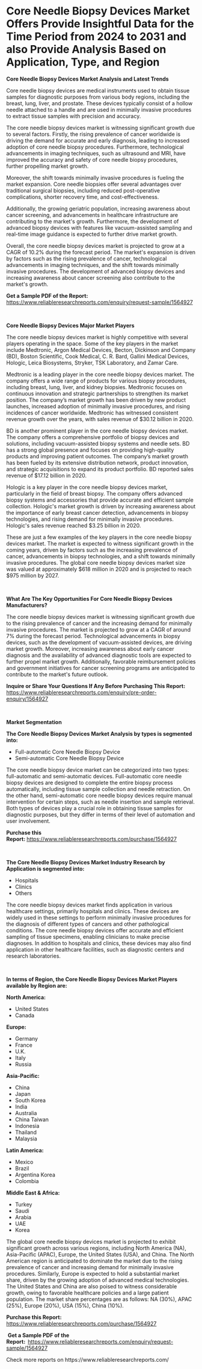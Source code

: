 <p><h1>Core Needle Biopsy Devices Market Offers Provide Insightful Data for the Time Period from 2024 to 2031 and also Provide Analysis Based on Application, Type, and Region</h1></p><p><strong>Core Needle Biopsy Devices Market Analysis and Latest Trends</strong></p>
<p><p>Core needle biopsy devices are medical instruments used to obtain tissue samples for diagnostic purposes from various body regions, including the breast, lung, liver, and prostate. These devices typically consist of a hollow needle attached to a handle and are used in minimally invasive procedures to extract tissue samples with precision and accuracy.</p><p>The core needle biopsy devices market is witnessing significant growth due to several factors. Firstly, the rising prevalence of cancer worldwide is driving the demand for accurate and early diagnosis, leading to increased adoption of core needle biopsy procedures. Furthermore, technological advancements in imaging techniques, such as ultrasound and MRI, have improved the accuracy and safety of core needle biopsy procedures, further propelling market growth.</p><p>Moreover, the shift towards minimally invasive procedures is fueling the market expansion. Core needle biopsies offer several advantages over traditional surgical biopsies, including reduced post-operative complications, shorter recovery time, and cost-effectiveness.</p><p>Additionally, the growing geriatric population, increasing awareness about cancer screening, and advancements in healthcare infrastructure are contributing to the market's growth. Furthermore, the development of advanced biopsy devices with features like vacuum-assisted sampling and real-time image guidance is expected to further drive market growth.</p><p>Overall, the core needle biopsy devices market is projected to grow at a CAGR of 10.2% during the forecast period. The market's expansion is driven by factors such as the rising prevalence of cancer, technological advancements in imaging techniques, and the shift towards minimally invasive procedures. The development of advanced biopsy devices and increasing awareness about cancer screening also contribute to the market's growth.</p></p>
<p><strong>Get a Sample PDF of the Report:&nbsp;</strong> <a href="https://www.reliableresearchreports.com/enquiry/request-sample/1564927">https://www.reliableresearchreports.com/enquiry/request-sample/1564927</a></p>
<p>&nbsp;</p>
<p><strong>Core Needle Biopsy Devices Major Market Players</strong></p>
<p><p>The core needle biopsy devices market is highly competitive with several players operating in the space. Some of the key players in the market include Medtronic, Argon Medical Devices, Becton, Dickinson and Company (BD), Boston Scientific, Cook Medical, C. R. Bard, Gallini Medical Devices, Hologic, Leica Biosystems, Stryker, TSK Laboratory, and Zamar Care.</p><p>Medtronic is a leading player in the core needle biopsy devices market. The company offers a wide range of products for various biopsy procedures, including breast, lung, liver, and kidney biopsies. Medtronic focuses on continuous innovation and strategic partnerships to strengthen its market position. The company’s market growth has been driven by new product launches, increased adoption of minimally invasive procedures, and rising incidences of cancer worldwide. Medtronic has witnessed consistent revenue growth over the years, with sales revenue of $30.12 billion in 2020.</p><p>BD is another prominent player in the core needle biopsy devices market. The company offers a comprehensive portfolio of biopsy devices and solutions, including vacuum-assisted biopsy systems and needle sets. BD has a strong global presence and focuses on providing high-quality products and improving patient outcomes. The company’s market growth has been fueled by its extensive distribution network, product innovation, and strategic acquisitions to expand its product portfolio. BD reported sales revenue of $17.12 billion in 2020.</p><p>Hologic is a key player in the core needle biopsy devices market, particularly in the field of breast biopsy. The company offers advanced biopsy systems and accessories that provide accurate and efficient sample collection. Hologic's market growth is driven by increasing awareness about the importance of early breast cancer detection, advancements in biopsy technologies, and rising demand for minimally invasive procedures. Hologic's sales revenue reached $3.25 billion in 2020.</p><p>These are just a few examples of the key players in the core needle biopsy devices market. The market is expected to witness significant growth in the coming years, driven by factors such as the increasing prevalence of cancer, advancements in biopsy technologies, and a shift towards minimally invasive procedures. The global core needle biopsy devices market size was valued at approximately $618 million in 2020 and is projected to reach $975 million by 2027.</p></p>
<p>&nbsp;</p>
<p><strong>What Are The Key Opportunities For Core Needle Biopsy Devices Manufacturers?</strong></p>
<p><p>The core needle biopsy devices market is witnessing significant growth due to the rising prevalence of cancer and the increasing demand for minimally invasive procedures. The market is projected to grow at a CAGR of around 7% during the forecast period. Technological advancements in biopsy devices, such as the development of vacuum-assisted devices, are driving market growth. Moreover, increasing awareness about early cancer diagnosis and the availability of advanced diagnostic tools are expected to further propel market growth. Additionally, favorable reimbursement policies and government initiatives for cancer screening programs are anticipated to contribute to the market's future outlook.</p></p>
<p><strong>Inquire or Share Your Questions If Any Before Purchasing This Report:</strong> <a href="https://www.reliableresearchreports.com/enquiry/pre-order-enquiry/1564927">https://www.reliableresearchreports.com/enquiry/pre-order-enquiry/1564927</a></p>
<p>&nbsp;</p>
<p><strong>Market Segmentation</strong></p>
<p><strong>The Core Needle Biopsy Devices Market Analysis by types is segmented into:</strong></p>
<p><ul><li>Full-automatic Core Needle Biopsy Device</li><li>Semi-automatic Core Needle Biopsy Device</li></ul></p>
<p><p>The core needle biopsy device market can be categorized into two types: full-automatic and semi-automatic devices. Full-automatic core needle biopsy devices are designed to complete the entire biopsy process automatically, including tissue sample collection and needle retraction. On the other hand, semi-automatic core needle biopsy devices require manual intervention for certain steps, such as needle insertion and sample retrieval. Both types of devices play a crucial role in obtaining tissue samples for diagnostic purposes, but they differ in terms of their level of automation and user involvement.</p></p>
<p><strong>Purchase this Report:&nbsp;</strong><a href="https://www.reliableresearchreports.com/purchase/1564927">https://www.reliableresearchreports.com/purchase/1564927</a></p>
<p>&nbsp;</p>
<p><strong>The Core Needle Biopsy Devices Market Industry Research by Application is segmented into:</strong></p>
<p><ul><li>Hospitals</li><li>Clinics</li><li>Others</li></ul></p>
<p><p>The core needle biopsy devices market finds application in various healthcare settings, primarily hospitals and clinics. These devices are widely used in these settings to perform minimally invasive procedures for the diagnosis of different types of cancers and other pathological conditions. The core needle biopsy devices offer accurate and efficient sampling of tissue specimens, enabling clinicians to make precise diagnoses. In addition to hospitals and clinics, these devices may also find application in other healthcare facilities, such as diagnostic centers and research laboratories.</p></p>
<p>&nbsp;</p>
<p><strong>In terms of Region, the Core Needle Biopsy Devices Market Players available by Region are:</strong></p>
<p>
    <p> <strong> North America: </strong>
        <ul>
            <li>United States</li>
            <li>Canada</li>
        </ul>
        </p> 
    <p> <strong> Europe: </strong>
        <ul>
            <li>Germany</li>
            <li>France</li>
            <li>U.K.</li>
            <li>Italy</li>
            <li>Russia</li>
        </ul>
        </p> 
    <p> <strong> Asia-Pacific: </strong>
        <ul>
            <li>China</li>
            <li>Japan</li>
            <li>South Korea</li>
            <li>India</li>
            <li>Australia</li>
            <li>China Taiwan</li>
            <li>Indonesia</li>
            <li>Thailand</li>
            <li>Malaysia</li>
        </ul>
        </p> 
    <p> <strong> Latin America: </strong>
        <ul>
            <li>Mexico</li>
            <li>Brazil</li>
            <li>Argentina Korea</li>
            <li>Colombia</li>
        </ul>
        </p> 
    <p> <strong> Middle East & Africa: </strong>
        <ul>
            <li>Turkey</li>
            <li>Saudi</li>
            <li>Arabia</li>
            <li>UAE</li>
            <li>Korea</li>
        </ul>
    </p>
    </p>
<p><p>The global core needle biopsy devices market is projected to exhibit significant growth across various regions, including North America (NA), Asia-Pacific (APAC), Europe, the United States (USA), and China. The North American region is anticipated to dominate the market due to the rising prevalence of cancer and increasing demand for minimally invasive procedures. Similarly, Europe is expected to hold a substantial market share, driven by the growing adoption of advanced medical technologies. The United States and China are also poised to witness considerable growth, owing to favorable healthcare policies and a large patient population. The market share percentages are as follows: NA (30%), APAC (25%), Europe (20%), USA (15%), China (10%).</p></p>
<p><strong>Purchase this Report: </strong><a href="https://www.reliableresearchreports.com/purchase/1564927">https://www.reliableresearchreports.com/purchase/1564927</a></p>
<p>&nbsp;<strong>Get a Sample PDF of the Report:&nbsp;&nbsp;</strong><a href="https://www.reliableresearchreports.com/enquiry/request-sample/1564927">https://www.reliableresearchreports.com/enquiry/request-sample/1564927</a></p>
<p><strong></strong></p>
<p>Check more reports on https://www.reliableresearchreports.com/</p>